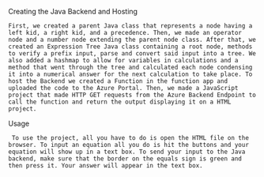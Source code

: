 Creating the Java Backend and Hosting
	
    
    First, we created a parent Java class that represents a node having a left kid, a right kid, and a precedence. Then, we made an operator node and a number node extending the parent node class. After that, we created an Expression Tree Java class containing a root node, methods to verify a prefix input, parse and convert said input into a tree. We also added a hashmap to allow for variables in calculations and a method that went through the tree and calculated each node condensing it into a numerical answer for the next calculation to take place. To host the Backend we created a Function in the function app and uploaded the code to the Azure Portal. Then, we made a JavaScript project that made HTTP GET requests from the Azure Backend Endpoint to call the function and return the output displaying it on a HTML project.

Usage
	
	 To use the project, all you have to do is open the HTML file on the browser. To input an equation all you do is hit the buttons and your equation will show up in a text box. To send your input to the Java backend, make sure that the border on the equals sign is green and then press it. Your answer will appear in the text box.
